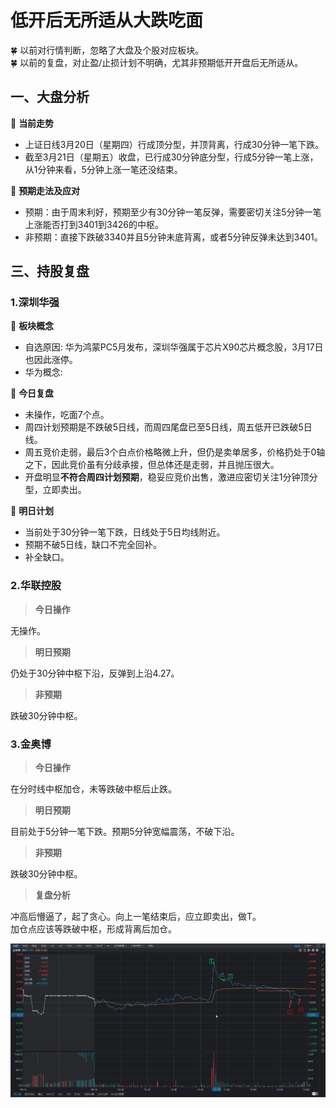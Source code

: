 # 低开后无所适从大跌吃面

 
:four_leaf_clover: 以前对行情判断，忽略了大盘及个股对应板块。  
:four_leaf_clover: 以前的复盘，对止盈/止损计划不明确，尤其非预期低开开盘后无所适从。

## 一、大盘分析

:smoking: **当前走势**

* 上证日线3月20日（星期四）行成顶分型，并顶背离，行成30分钟一笔下跌。  
* 截至3月21日（星期五）收盘，已行成30分钟底分型，行成5分钟一笔上涨，从1分钟来看，5分钟上涨一笔还没结束。

:smoking: **预期走法及应对**

* 预期：由于周末利好，预期至少有30分钟一笔反弹，需要密切关注5分钟一笔上涨能否打到3401到3426的中枢。  
* 非预期：直接下跌破3340并且5分钟未底背离，或者5分钟反弹未达到3401。

## 三、持股复盘

### 1.深圳华强

:smoking: **板块概念**  
  * 自选原因: 华为鸿蒙PC5月发布，深圳华强属于芯片X90芯片概念股，3月17日也因此涨停。   
  * 华为概念: 


:smoking: **今日复盘**  
  * 未操作，吃面7个点。  
  * 周四计划预期是不跌破5日线，而周四尾盘已至5日线，周五低开已跌破5日线。  
  * 周五竞价走弱，最后3个白点价格略微上升，但仍是卖单居多，价格扔处于0轴之下，因此竞价虽有分歧承接，但总体还是走弱，并且抛压很大。  
  * 开盘明显**不符合周四计划预期**，稳妥应竞价出售，激进应密切关注1分钟顶分型，立即卖出。 
  
:smoking: **明日计划**  
  * 当前处于30分钟一笔下跌，日线处于5日均线附近。  
  * 预期不破5日线，缺口不完全回补。
  * 补全缺口。


### 2.华联控股

> **今日操作**

  无操作。  
  
> **明日预期**

  仍处于30分钟中枢下沿，反弹到上沿4.27。

> **非预期**

  跌破30分钟中枢。

### 3.金奥博

> **今日操作**

  在分时线中枢加仓，未等跌破中枢后止跌。  

> **明日预期**

  目前处于5分钟一笔下跌。预期5分钟宽幅震荡，不破下沿。

> **非预期**

  跌破30分钟中枢。

> **复盘分析**  

  冲高后懵逼了，起了贪心。向上一笔结束后，应立即卖出，做T。  
  加仓点应该等跌破中枢，形成背离后加仓。

![alt text](image-3.png)